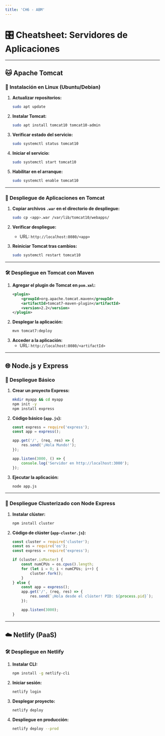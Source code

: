 ```yaml
---
title: 'CH6 - ABM'
---
```



# 🎛️ **Cheatsheet: Servidores de Aplicaciones**  

---

## 🐱 **Apache Tomcat**

### 🔧 **Instalación en Linux (Ubuntu/Debian)**  
1. **Actualizar repositorios:**  
   ```bash
   sudo apt update
   ```  
2. **Instalar Tomcat:**  
   ```bash
   sudo apt install tomcat10 tomcat10-admin
   ```  
3. **Verificar estado del servicio:**  
   ```bash
   sudo systemctl status tomcat10
   ```  
4. **Iniciar el servicio:**  
   ```bash
   sudo systemctl start tomcat10
   ```  
5. **Habilitar en el arranque:**  
   ```bash
   sudo systemctl enable tomcat10
   ```

---

### 🚀 **Despliegue de Aplicaciones en Tomcat**  
1. **Copiar archivos `.war` en el directorio de despliegue:**  
   ```bash
   sudo cp <app>.war /var/lib/tomcat10/webapps/
   ```  
2. **Verificar despliegue:**  
   - URL: `http://localhost:8080/<app>`  

3. **Reiniciar Tomcat tras cambios:**  
   ```bash
   sudo systemctl restart tomcat10
   ```

---

### 🛠️ **Despliegue en Tomcat con Maven**  
1. **Agregar el plugin de Tomcat en `pom.xml`:**
   ```xml
   <plugin>
       <groupId>org.apache.tomcat.maven</groupId>
       <artifactId>tomcat7-maven-plugin</artifactId>
       <version>2.2</version>
   </plugin>
   ```
2. **Desplegar la aplicación:**  
   ```bash
   mvn tomcat7:deploy
   ```
3. **Acceder a la aplicación:**  
   - URL: `http://localhost:8080/<artifactId>`

---

## 🌐 **Node.js y Express**

### 🚀 **Despliegue Básico**  
1. **Crear un proyecto Express:**  
   ```bash
   mkdir myapp && cd myapp
   npm init -y
   npm install express
   ```
2. **Código básico (`app.js`):**  
   ```javascript
   const express = require('express');
   const app = express();

   app.get('/', (req, res) => {
       res.send('¡Hola Mundo!');
   });

   app.listen(3000, () => {
       console.log('Servidor en http://localhost:3000');
   });
   ```
3. **Ejecutar la aplicación:**  
   ```bash
   node app.js
   ```

---

### 🔄 **Despliegue Clusterizado con Node Express**  
1. **Instalar clúster:**  
   ```bash
   npm install cluster
   ```
2. **Código de clúster (`app-cluster.js`):**  
   ```javascript
   const cluster = require('cluster');
   const os = require('os');
   const express = require('express');

   if (cluster.isMaster) {
       const numCPUs = os.cpus().length;
       for (let i = 0; i < numCPUs; i++) {
           cluster.fork();
       }
   } else {
       const app = express();
       app.get('/', (req, res) => {
           res.send(`¡Hola desde el clúster! PID: ${process.pid}`);
       });

       app.listen(3000);
   }
   ```

---

## ☁️ **Netlify (PaaS)**

### 🛠️ **Despliegue en Netlify**  
1. **Instalar CLI:**  
   ```bash
   npm install -g netlify-cli
   ```  
2. **Iniciar sesión:**  
   ```bash
   netlify login
   ```  
3. **Desplegar proyecto:**  
   ```bash
   netlify deploy
   ```  
4. **Despliegue en producción:**  
   ```bash
   netlify deploy --prod
   ```  
